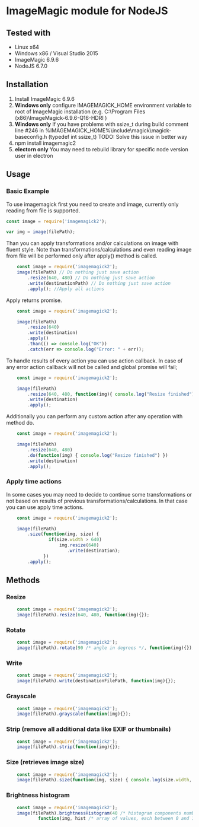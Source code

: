 # ImageMagic module for NodeJS

## Tested with
 - Linux x64
 - Windows x86 / Visual Studio 2015
 - ImageMagic 6.9.6 
 - NodeJS 6.7.0

## Installation
1. Install ImageMagic 6.9.6
1. **Windows only** configure IMAGEMAGICK_HOME environment variable to root of ImageMagic installation (e.g. C:\Program Files (x86)\ImageMagick-6.9.6-Q16-HDRI )  
1. **Windows only** If you have problems with ssize_t during build comment line #246 in %IMAGEMAGICK_HOME%\include\magick\magick-baseconfig.h (typedef int ssize_t)
    TODO: Solve this issue in better way
1. npm install imagemagic2
1. **electorn only** You may need to rebuild library for specific node version user in electron

## Usage

### Basic Example

To use imagemagick first you need to create and image, currently only reading from file is supported.

```js
const image = require('imagemagick2');

var img = image(filePath);
```

Than you can apply transformations and/or calculations on image with fluent style. Note than transformations/calculations and even reading image from file will be performed only after apply() method is called.

```js
    const image = require('imagemagick2');
    image(filePath) // Do nothing just save action
        .resize(640, 480) // Do nothing just save action
        .write(destinationPath) // Do nothing just save action
        .apply(); //Apply all actions
```

Apply returns promise.

```js
    const image = require('imagemagick2');

    image(filePath)
        .resize(640)
        .write(destination)
        .apply()
        .than(() => console.log("OK"))
        .catch(err => console.log("Error: " + err)); 
```

To handle results of every action you can use action callback. In case of any error action callback will not be called and global promise will fail;

```js
    const image = require('imagemagick2');

    image(filePath)
        .resize(640, 480, function(img){ console.log("Resize finished") })
        .write(destination)
        .apply();
```

Additionally you can perform any custom action after any operation with method do.

```js
    const image = require('imagemagick2');

    image(filePath)
        .resize(640, 480)
        .do(function(img) { console.log("Resize finished") })
        .write(destination)
        .apply();
```

### Apply time actions

In some cases you may need to decide to continue some transformations or not based on results of previous transformations/calculations. In that case you can use apply time actions.

```js
    const image = require('imagemagick2');

    image(filePath)
        .size(function(img, size) { 
                if(size.width > 640) 
                    img.resize(640)
                       .write(destination); 
              })
        .apply();
```

## Methods

### Resize

```js
    const image = require('imagemagick2');
    image(filePath).resize(640, 480, function(img){});
```

### Rotate

```js
    const image = require('imagemagick2');
    image(filePath).rotate(90 /* angle in degrees */, function(img){}); 
```

### Write

```js
    const image = require('imagemagick2');
    image(filePath).write(destinationFilePath, function(img){}); 
```

### Grayscale

```js
    const image = require('imagemagick2');
    image(filePath).grayscale(function(img){}); 
```

### Strip (remove all additional data like EXIF or thumbnails)

```js
    const image = require('imagemagick2');
    image(filePath).strip(function(img){}); 
```

### Size (retrieves image size)

```js
    const image = require('imagemagick2');
    image(filePath).size(function(img, size) { console.log(size.width, size.height) }); 
```

### Brightness histogram

```js
    const image = require('imagemagick2');
    image(filePath).brightnessHistogram(40 /* histogram components number*/, 
            function(img, hist /* array of values, each between 0 and 1 */) { }); 
```